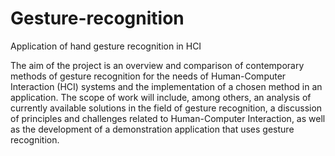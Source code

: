 # Gesture-recognition
Application of hand gesture recognition in HCI

The aim of the project is an overview and comparison of contemporary methods of gesture recognition for the needs of Human-Computer Interaction (HCI) systems and the implementation of a chosen method in an application. The scope of work will include, among others, an analysis of currently available solutions in the field of gesture recognition, a discussion of principles and challenges related to Human-Computer Interaction, as well as the development of a demonstration application that uses gesture recognition.
